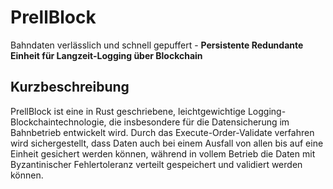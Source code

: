 # PrellBlock

Bahndaten verlässlich und schnell gepuffert - **Persistente Redundante Einheit für Langzeit-Logging über Blockchain**

## Kurzbeschreibung

PrellBlock ist eine in Rust geschriebene, leichtgewichtige Logging-Blockchaintechnologie, die insbesondere für die Datensicherung im Bahnbetrieb entwickelt wird.
Durch das Execute-Order-Validate verfahren wird sichergestellt, dass Daten auch bei einem Ausfall von allen bis auf eine Einheit gesichert werden können, während in vollem Betrieb die Daten mit Byzantinischer Fehlertoleranz verteilt gespeichert und validiert werden können.